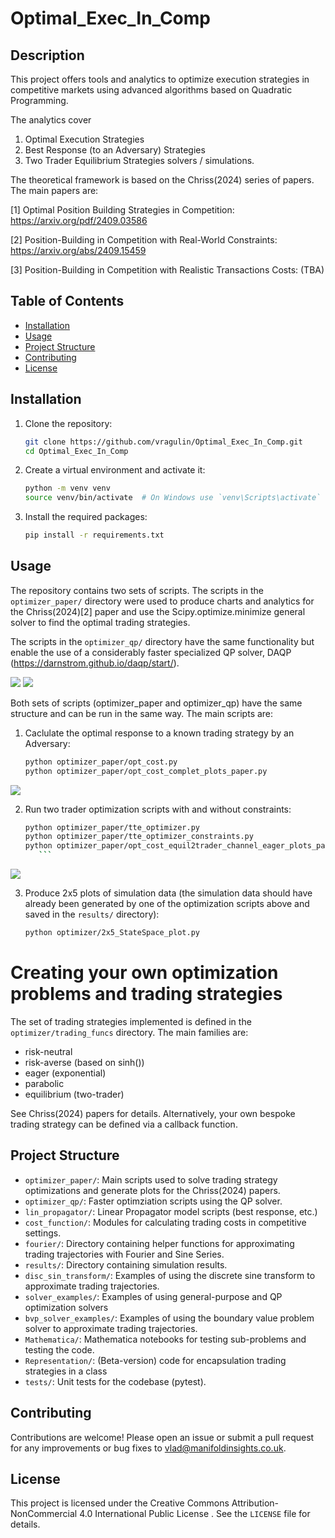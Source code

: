 # Optimal_Exec_In_Comp

## Description
This project offers tools and analytics to optimize execution strategies in competitive markets using advanced algorithms based on Quadratic Programming.

The analytics cover 
1) Optimal Execution Strategies
2) Best Response (to an Adversary) Strategies
3) Two Trader Equilibrium Strategies solvers / simulations.

The theoretical framework is based on the Chriss(2024) series of papers. The main papers are:

[1] Optimal Position Building Strategies in Competition:  https://arxiv.org/pdf/2409.03586

[2] Position-Building in Competition with Real-World Constraints: https://arxiv.org/abs/2409.15459

[3] Position-Building in Competition with Realistic Transactions Costs:  (TBA)


## Table of Contents

- [Installation](#installation)
- [Usage](#usage)
- [Project Structure](#project-structure)
- [Contributing](#contributing)
- [License](#license)

## Installation

1. Clone the repository:
    ```sh
    git clone https://github.com/vragulin/Optimal_Exec_In_Comp.git
    cd Optimal_Exec_In_Comp
    ```

2. Create a virtual environment and activate it:
    ```sh
    python -m venv venv
    source venv/bin/activate  # On Windows use `venv\Scripts\activate`
    ```

3. Install the required packages:
    ```sh
    pip install -r requirements.txt
    ```

## Usage

The repository contains two sets of scripts.  The scripts in the `optimizer_paper/` directory were used to produce charts and analytics for the Chriss(2024)[2] paper and use the Scipy.optimize.minimize general solver to find the optimal trading strategies. 

The scripts in the `optimizer_qp/` directory have the same functionality but enable the use of a considerably faster specialized QP solver, DAQP (https://darnstrom.github.io/daqp/start/).

![](https://github.com/vragulin/Optimal_Exec_In_Comp/blob/main/readme_figures/QP_v_SciPy_solver_times_log.png)
![](https://github.com/vragulin/Optimal_Exec_In_Comp/blob/main/readme_figures/Speed_Ratio_QP_v_SciPy.png)

Both sets of scripts (optimizer_paper and optimizer_qp) have the same structure and can be run in the same way.  The main scripts are:
1. Caclulate the optimal response to a known trading strategy by an Adversary:
    ```sh
    python optimizer_paper/opt_cost.py
    python optimizer_paper/opt_cost_complet_plots_paper.py
    ```
![](https://github.com/vragulin/Optimal_Exec_In_Comp/blob/main/readme_figures/best-reponse-eager-completion_sigma3-4x4-grid.png)

2. Run two trader optimization scripts with and without constraints:
    ```sh
    python optimizer_paper/tte_optimizer.py
    python optimizer_paper/tte_optimizer_constraints.py
    python optimizer_paper/opt_cost_equil2trader_channel_eager_plots_paper.py
       ```
![](https://github.com/vragulin/Optimal_Exec_In_Comp/blob/main/readme_figures/tte_k25_l1.png)

3. Produce 2x5 plots of simulation data (the simulation data should have already been generated by one of the
    optimization scripts above and saved in the `results/` directory):
    ```sh
    python optimizer/2x5_StateSpace_plot.py
    ```

# Creating your own optimization problems and trading strategies

The set of trading strategies implemented is defined in the `optimizer/trading_funcs` directory. The main families are:
- risk-neutral
- risk-averse (based on sinh())
- eager (exponential)
- parabolic
- equilibrium (two-trader)

See Chriss(2024) papers for details.
Alternatively, your own bespoke trading strategy can be defined via a callback function.


## Project Structure

- `optimizer_paper/`: Main scripts used to solve trading strategy optimizations and generate plots for the Chriss(2024) papers.
- `optimizer_qp/`: Faster optimziation scripts using the QP solver.
- `lin_propagator/`: Linear Propagator model scripts (best response, etc.)
- `cost_function/`: Modules for calculating trading costs in competitive settings.
- `fourier/`: Directory containing helper functions for approximating trading trajectories with Fourier and Sine Series.
- `results/`: Directory containing simulation results.
- `disc_sin_transform/`: Examples of using the discrete sine transform to approximate trading trajectories.
- `solver_examples/`: Examples of using general-purpose and QP optimization solvers
- `bvp_solver_examples/`: Examples of using the boundary value problem solver to approximate trading trajectories.
- `Mathematica/`: Mathematica notebooks for testing sub-problems and testing the code.
- `Representation/`: (Beta-version) code for encapsulation trading strategies in a class
- `tests/`: Unit tests for the codebase (pytest).

## Contributing
Contributions are welcome! Please open an issue or submit a pull request for any improvements or bug fixes to vlad@manifoldinsights.co.uk.

## License

This project is licensed under the Creative Commons Attribution-NonCommercial 4.0 International Public License
. See the `LICENSE` file for details.
